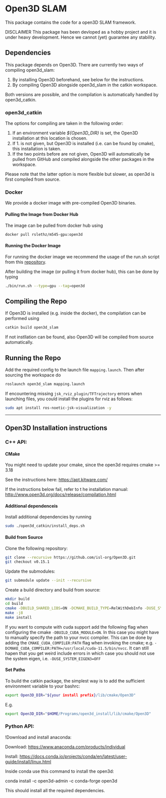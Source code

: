 # Open3D SLAM

This package contains the code for a open3D SLAM framework.

DISCLAIMER
This package has been devloped as a hobby project and it is under heavy development. Hence we cannot (yet) guarantee any stability.

## Dependencies

This package depends on Open3D. There are currently two ways of compiling open3d_slam:
1.  By installing Open3D beforehand, see below for the instructions.
2.  By compiling Open3D alongside open3d_slam in the catkin workspace.

Both versions are possible, and the compilation is automatically handled by open3d_catkin.

### open3d_catkin
The options for compiling are taken in the following order:
1.  If an environment variable _${Open3D_DIR}_ is set, the Open3D installation at this location is chosen.
2.  If 1. is not given, but Open3D is installed (i.e. can be found by cmake), this installation is taken.
3.  If the two points before are not given, Open3D will automatically be pulled from GitHub and compiled alongside the other packages in the workspace.

Please note that the latter option is more flexible but slower, as open3d is first compiled from source.

### Docker
We provide a docker image with pre-compiled Open3D binaries.

#### Pulling the Image from Docker Hub

The image can be pulled from docker hub using
```bash
docker pull rslethz/m545-gpu:open3d
```

#### Running the Docker Image

For running the docker image we recommend the usage of the run.sh script from this [repository](https://github.com/leggedrobotics/m545_docker).

After building the image (or pulling it from docker hub), this can be done by typing
```bash
./bin/run.sh --type=gpu --tag=open3d
```


## Compiling the Repo

If Open3D is installed (e.g. inside the docker), the compilation can be performed using
```bash
catkin build open3d_slam
```
If not instllation can be found, also Open3D will be compiled from source automatically.

## Running the Repo

Add the required config to the launch file `mapping.launch`.
Then after sourcing the workspace do
```bash
roslaunch open3d_slam mapping.launch
```

If encountering missing `jsk_rviz_plugin/TFTrajectory` errors when launching files, you could install the plugins for rviz as follows:

```bash
sudo apt install ros-noetic-jsk-visualization -y
```

----------------------------------------------

## Open3D Installation instructions

### C++ API:

#### CMake

You might need to update your cmake, since the open3d requires cmake >= 3.18

See the instructions here:
https://apt.kitware.com/

If the instructions below fail, refer to t he installation manual:
http://www.open3d.org/docs/release/compilation.html

#### Additional dependenceis
Install additional dependencies by running
```bash
sudo ./open3d_catkin/install_deps.sh
```

#### Build from Source

Clone the following repository:

```bash
git clone --recursive https://github.com/isl-org/Open3D.git
git checkout v0.15.1
```

Update the submodules:
```bash
git submodule update --init --recursive
```

Create a build directory and build from source:
```bash
mkdir build
cd build
cmake -DBUILD_SHARED_LIBS=ON -DCMAKE_BUILD_TYPE=RelWithDebInfo -DUSE_SYSTEM_EIGEN3=OFF -DGLIBCXX_USE_CXX11_ABI=ON -DBUILD_PYTHON_MODULE=OFF -DCMAKE_INSTALL_PREFIX=${HOME}/Programs/open3d_install ..
make -j8
make install
```

If you want to compute with cuda support add the following flag when configuring the cmake `-DBUILD_CUDA_MODULE=ON`. In this case you might have to manually specify the path to your nvcc compiler.
This can be done by adding the `CMAKE_CUDA_COMPILER:PATH` flag when invoking the cmake; e.g. `-DCMAKE_CUDA_COMPILER:PATH=/usr/local/cuda-11.5/bin/nvcc`. It can still hapen that you get weird include errors in which case you should not use the system eigen, i.e. `-DUSE_SYSTEM_EIGEN3=OFF`

#### Set Paths
To build the catkin package, the simplest way is to add the sufficient environment variable to your bashrc:
```bash
export Open3D_DIR="${your install prefix}/lib/cmake/Open3D"
```
E.g.
```bash
export Open3D_DIR="$HOME/Programs/open3d_install/lib/cmake/Open3D"
```

### Python API:

!Download and install anaconda:

Download:
https://www.anaconda.com/products/individual

Install:
https://docs.conda.io/projects/conda/en/latest/user-guide/install/linux.html


Inside conda use this command to install the open3d:

conda install -c open3d-admin -c conda-forge open3d

This should install all the required dependencies.
